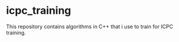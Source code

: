 # icpc_training
This repository contains algorithms in C++ that i use to train for ICPC training.  
